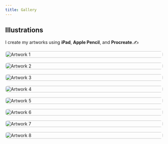 ```yaml
---
title: Gallery
---
```


<style>
.illustrations {
  display: grid;
  grid-template-columns: repeat(auto-fill, minmax(250px, 1fr));
  gap: 16px;
  margin-top: 1em;
}
.illustrations img {
  width: 100%;
  height: auto;
  border-radius: 8px;
  transition: transform 0.3s ease;
}
.illustrations img:hover {
  transform: scale(1.03);
}
</style>

## Illustrations

I create my artworks using **iPad**, **Apple Pencil**, and **Procreate**.✍️

<div class="illustrations">
  <img src="/images/illus1-min.png" alt="Artwork 1">
  <img src="/images/illus2-min.png" alt="Artwork 2">
  <img src="/images/illus3-min.png" alt="Artwork 3">
  <img src="/images/illus4-min.jpg" alt="Artwork 4">
  <img src="/images/illus5-min.jpg" alt="Artwork 5">
  <img src="/images/illus6-min.png" alt="Artwork 6">
  <img src="/images/illus7-min.jpg" alt="Artwork 7">
  <img src="/images/illus8-min.jpg" alt="Artwork 8">
</div>
